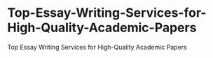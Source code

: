 # Top-Essay-Writing-Services-for-High-Quality-Academic-Papers
Top Essay Writing Services for High-Quality Academic Papers
